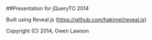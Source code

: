 ##Presentation for jQueryTO 2014

Built using Reveal.js (https://github.com/hakimel/reveal.js)

Copyright (C) 2014, Owen Lawson
